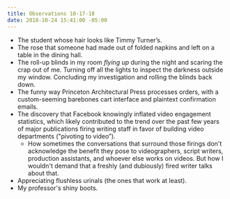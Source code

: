 ```yaml
---
title: Observations 10-17-18
date: 2018-10-24 15:41:00 -05:00
---
```


- The student whose hair looks like Timmy Turner’s.
- The rose that someone had made out of folded napkins and left on a table in the dining hall.
- The roll-up blinds in my room *flying up* during the night and scaring the crap out of me. Turning off all the lights to inspect the darkness outside my window. Concluding my investigation and rolling the blinds back down.
- The funny way Princeton Architectural Press processes orders, with a custom-seeming barebones cart interface and plaintext confirmation emails.
- The discovery that Facebook knowingly inflated video engagement statistics, which likely contributed to the trend over the past few years of major publications firing writing staff in favor of building video departments ("pivoting to video”).
	- How sometimes the conversations that surround those firings don't acknowledge the benefit they pose to videographers, script writers, production assistants, and whoever else works on videos. But how I wouldn't demand that a freshly (and dubiously) fired writer talks about that.
- Appreciating flushless urinals (the ones that work at least).
- My professor's shiny boots.
